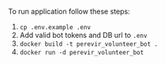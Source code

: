To run application follow these steps:
1. `cp .env.example .env`
2. Add valid bot tokens and DB url to `.env`
3. `docker build -t perevir_volunteer_bot .`
4. `docker run -d perevir_volunteer_bot`